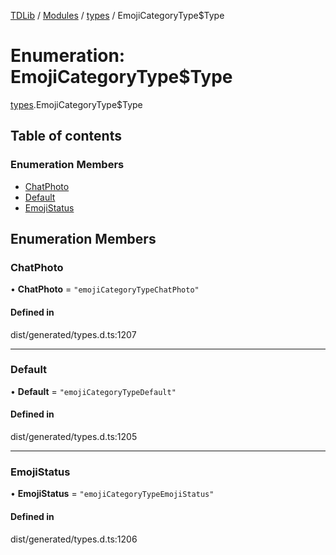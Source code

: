 [TDLib](../README.md) / [Modules](../modules.md) / [types](../modules/types.md) / EmojiCategoryType$Type

# Enumeration: EmojiCategoryType$Type

[types](../modules/types.md).EmojiCategoryType$Type

## Table of contents

### Enumeration Members

- [ChatPhoto](types.EmojiCategoryType_Type.md#chatphoto)
- [Default](types.EmojiCategoryType_Type.md#default)
- [EmojiStatus](types.EmojiCategoryType_Type.md#emojistatus)

## Enumeration Members

### ChatPhoto

• **ChatPhoto** = ``"emojiCategoryTypeChatPhoto"``

#### Defined in

dist/generated/types.d.ts:1207

___

### Default

• **Default** = ``"emojiCategoryTypeDefault"``

#### Defined in

dist/generated/types.d.ts:1205

___

### EmojiStatus

• **EmojiStatus** = ``"emojiCategoryTypeEmojiStatus"``

#### Defined in

dist/generated/types.d.ts:1206
